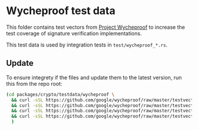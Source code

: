 # Wycheproof test data

This folder contains test vectors from
[Project Wycheproof](https://github.com/google/wycheproof) to increase the test
coverage of signature verification implementations.

This test data is used by integration tests in `test/wycheproof_*.rs`.

## Update

To ensure integrety if the files and update them to the latest version, run this
from the repo root:

```sh
(cd packages/crypto/testdata/wycheproof \
  && curl -sSL https://github.com/google/wycheproof/raw/master/testvectors_v1/ecdsa_secp256r1_sha256_test.json > ecdsa_secp256r1_sha256_test.json \
  && curl -sSL https://github.com/google/wycheproof/raw/master/testvectors_v1/ecdsa_secp256r1_sha512_test.json > ecdsa_secp256r1_sha512_test.json \
  && curl -sSL https://github.com/google/wycheproof/raw/master/testvectors_v1/ecdsa_secp256r1_sha3_256_test.json > ecdsa_secp256r1_sha3_256_test.json \
  && curl -sSL https://github.com/google/wycheproof/raw/master/testvectors_v1/ecdsa_secp256r1_sha3_512_test.json > ecdsa_secp256r1_sha3_512_test.json \
  )
```

